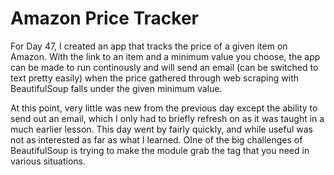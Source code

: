 # Amazon Price Tracker

For Day 47, I created an app that tracks the price of a given item on Amazon. With the link to an item and a minimum value you choose, the app can be made to run continously and will send an email (can be switched to text pretty easily) when the price gathered through web scraping with BeautifulSoup falls under the given minimum value.

At this point, very little was new from the previous day except the ability to send out an email, which I only had to briefly refresh on as it was taught in a much earlier lesson. This day went by fairly quickly, and while useful was not as interested as far as what I learned. OIne of the big challenges of BeautifulSoup is trying to make the module grab the tag that you need in various situations.
